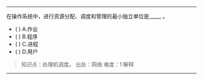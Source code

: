 ---
在操作系统中，进行资源分配、调度和管理的最小独立单位是_____ 。
- ( ) A.作业 
- ( ) B.程序 
- ( ) C.进程 
- ( ) D.用户

> 知识点：处理机调度。
> 出处：网络
> 难度：1
> 解释

---